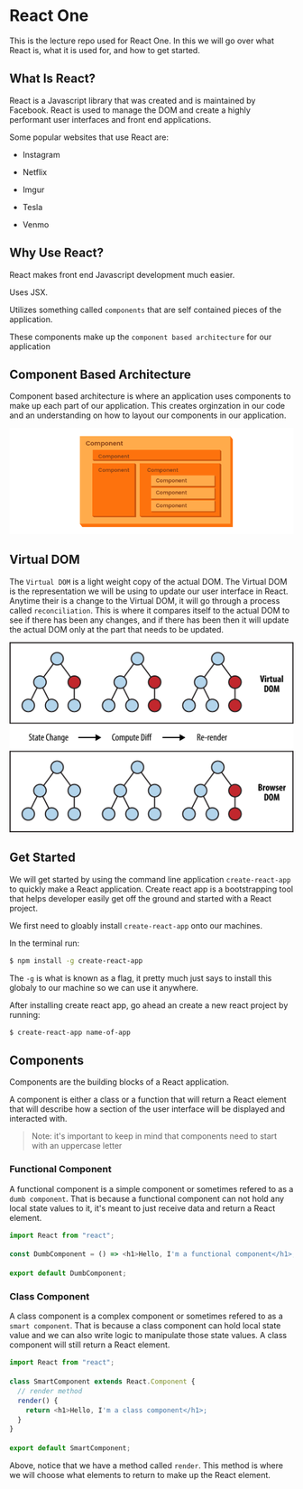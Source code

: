 # React One

This is the lecture repo used for React One. In this we will go over what React is, what it is used for, and how to get started.

## What Is React?

React is a Javascript library that was created and is maintained by Facebook. React is used to manage the DOM and create a highly performant user interfaces and front end applications.

Some popular websites that use React are:

- Instagram

- Netflix

- Imgur

- Tesla

- Venmo

## Why Use React?

React makes front end Javascript development much easier.

Uses JSX.

Utilizes something called `components` that are self contained pieces of the application.

These components make up the `component based architecture` for our application

## Component Based Architecture

Component based architecture is where an application uses components to make up each part of our application. This creates orginzation in our code and an understanding on how to layout our components in our application.

![Component Based Architecture](images/compnent-architecture.jpg)

## Virtual DOM

The `Virtual DOM` is a light weight copy of the actual DOM. The Virtual DOM is the representation we will be using to update our user interface in React. Anytime their is a change to the Virtual DOM, it will go through a process called `reconciliation`. This is where it compares itself to the actual DOM to see if there has been any changes, and if there has been then it will update the actual DOM only at the part that needs to be updated.

![Virtual DOM](images/dom.png)

## Get Started

We will get started by using the command line application `create-react-app` to quickly make a React application. Create react app is a bootstrapping tool that helps developer easily get off the ground and started with a React project.

We first need to gloably install `create-react-app` onto our machines.

In the terminal run:

```bash
$ npm install -g create-react-app
```

The `-g` is what is known as a flag, it pretty much just says to install this globaly to our machine so we can use it anywhere.

After installing create react app, go ahead an create a new react project by running:

```bash
$ create-react-app name-of-app
```

## Components

Components are the building blocks of a React application.

A component is either a class or a function that will return a React element that will describe how a section of the user interface will be displayed and interacted with.

> Note: it's important to keep in mind that components need to start with an uppercase letter


### Functional Component

A functional component is a simple component or sometimes refered to as a `dumb component`. That is because a functional component can not hold any local state values to it, it's meant to just receive data and return a React element.

```javascript
import React from "react";

const DumbComponent = () => <h1>Hello, I'm a functional component</h1>;

export default DumbComponent;
```

### Class Component

A class component is a complex component or sometimes refered to as a `smart component`. That is because a class component can hold local state value and we can also write logic to manipulate those state values. A class component will still return a React element.

```javascript
import React from "react";

class SmartComponent extends React.Component {
  // render method
  render() {
    return <h1>Hello, I'm a class component</h1>;
  }
}

export default SmartComponent;
```

Above, notice that we have a method called `render`. This method is where we will choose what elements to return to make up the React element.
